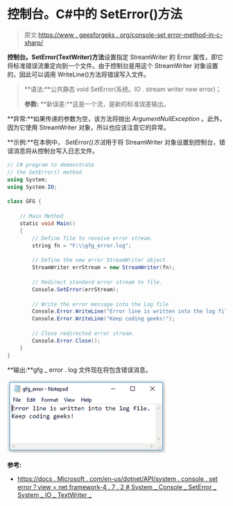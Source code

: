 # 控制台。C#中的 SetError()方法

> 原文:[https://www . geesforgeks . org/console-set error-method-in-c-sharp/](https://www.geeksforgeeks.org/console-seterror-method-in-c-sharp/)

**控制台。SetError(TextWriter)方法**设置指定 StreamWriter 的 Error 属性，即它将标准错误流重定向到一个文件。由于控制台是用这个 StreamWriter 对象设置的，因此可以调用 WriteLine()方法将错误写入文件。

> **语法:**公共静态 void SetError(系统。IO . stream writer new error)；
> 
> **参数:**
> **新误差:**这是一个流，是新的标准误差输出。

**异常:**如果传递的参数为空，该方法将抛出 *ArgumentNullException* 。此外，因为它使用 StreamWriter 对象，所以也应该注意它的异常。

**示例:**在本例中， *SetError()方法*用于将 StreamWriter 对象设置到控制台，错误消息将从控制台写入日志文件。

```cs
// C# program to demonstrate 
// the SetError() method
using System;
using System.IO;

class GFG {

    // Main Method
    static void Main()
    {
        // Define file to receive error stream.
        string fn = "F:\\gfg_error.log";

        // Define the new error StreamWriter object
        StreamWriter errStream = new StreamWriter(fn);

        // Redirect standard error stream to file.
        Console.SetError(errStream);

        // Write the error message into the Log file
        Console.Error.WriteLine("Error line is written into the log file.");
        Console.Error.WriteLine("Keep coding geeks!");

        // Close redirected error stream.
        Console.Error.Close();
    }
}
```

**输出:**gfg _ error . log 文件现在将包含错误消息。

![](img/87c8656892ff714e2737b5b9b0a9d37b.png)

**参考:**

*   [https://docs . Microsoft . com/en-us/dotnet/API/system . console . set error？view = net framework-4 . 7 . 2 # System _ Console _ SetError _ System _ IO _ TextWriter _](https://docs.microsoft.com/en-us/dotnet/api/system.console.seterror?view=netframework-4.7.2#System_Console_SetError_System_IO_TextWriter_)